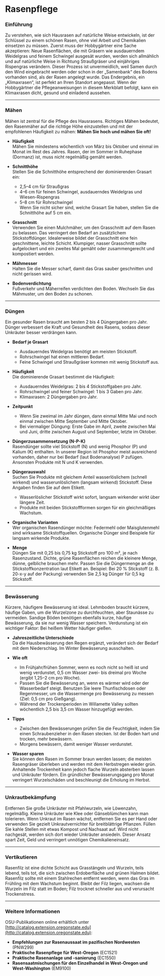 # Rasenpflege

### Einführung

Zu verstehen, wie sich Hausrasen auf natürliche Weise entwickeln, ist der Schlüssel zu einem schönen Rasen, ohne viel Arbeit und Chemikalien einsetzen zu müssen. Zuerst muss der Hobbygärtner eine Sache akzeptieren: Neue Rasenflächen, die mit Gräsern wie ausdauerndem Weidelgras und feinem Schwingel ausgesät wurden, werden sich allmählich und auf natürliche Weise in Richtung Straußgräser und einjähriges Rispengras verändern. Dieser Prozess ist unvermeidlich, weil Samen durch den Wind eingebracht werden oder schon in der „Samenbank“ des Bodens vorhanden sind, als der Rasen angelegt wurde. Das Endergebnis, ein „Klimaxrasen“, ist perfekt an Ihren Standort angepasst. Wenn der Hobbygärtner die Pflegeanweisungen in diesem Merkblatt befolgt, kann ein Klimaxrasen dicht, gesund und einladend aussehen.

---

### Mähen

Mähen ist zentral für die Pflege des Hausrasens. Richtiges Mähen bedeutet, den Rasenmäher auf die richtige Höhe einzustellen und mit der empfohlenen Häufigkeit zu mähen: **Mähen Sie hoch und mähen Sie oft!**

- **Häufigkeit**  
  Mähen Sie mindestens wöchentlich von März bis Oktober und einmal im Monat im Rest des Jahres. Rasen, der im Sommer in Ruhephase (Dormanz) ist, muss nicht regelmäßig gemäht werden.

- **Schnitthöhe**  
  Stellen Sie die Schnitthöhe entsprechend der dominierenden Grasart ein:  
  - 2,5–4 cm für Straußgras  
  - 4–6 cm für feinen Schwingel, ausdauerndes Weidelgras und Wiesen-Rispengras  
  - 5–8 cm für Rohrschwingel  
  Wenn Sie nicht sicher sind, welche Grasart Sie haben, stellen Sie die Schnitthöhe auf 5 cm ein.

- **Grasschnitt**  
  Verwenden Sie einen Mulchmäher, um den Grasschnitt auf dem Rasen zu belassen. Das verringert den Bedarf an zusätzlichem Stickstoffdünger. Idealerweise bildet der Grasschnitt eine fein geschnittene, leichte Schicht. Klumpiger, nasser Grasschnitt sollte aufgelockert und ein zweites Mal gemäht oder zusammengerecht und kompostiert werden.

- **Mähmesser**  
  Halten Sie die Messer scharf, damit das Gras sauber geschnitten und nicht gerissen wird.

- **Bodenverdichtung**  
  Fußverkehr und Mäherreifen verdichten den Boden. Wechseln Sie das Mähmuster, um den Boden zu schonen.

---

### Düngen

Ein gesunder Rasen braucht am besten 2 bis 4 Düngergaben pro Jahr. Dünger verbessert die Kraft und Gesundheit des Rasens, sodass dieser Unkräuter besser verdrängen kann.

- **Bedarf je Grasart**  
  - Ausdauerndes Weidelgras benötigt am meisten Stickstoff.  
  - Rohrschwingel hat einen mittleren Bedarf.  
  - Feine Schwingel und Straußgräser kommen mit wenig Stickstoff aus.

- **Häufigkeit**  
  Die dominierende Grasart bestimmt die Häufigkeit:  
  - Ausdauerndes Weidelgras: 2 bis 4 Stickstoffgaben pro Jahr.  
  - Rohrschwingel und feiner Schwingel: 1 bis 3 Gaben pro Jahr.  
  - Klimaxrasen: 2 Düngergaben pro Jahr.

- **Zeitpunkt**  
  - Wenn Sie zweimal im Jahr düngen, dann einmal Mitte Mai und noch einmal zwischen Mitte September und Mitte Oktober.  
  - Bei viermaliger Düngung: Erste Gabe im April, zweite zwischen Mai und Juni, dritte zwischen August und September, letzte im Oktober.

- **Düngerzusammensetzung (N-P-K)**  
  Rasendünger sollte viel Stickstoff (N) und wenig Phosphor (P) und Kalium (K) enthalten. In unserer Region ist Phosphor meist ausreichend vorhanden, daher nur bei Bedarf (laut Bodenanalyse) P zufügen. Ansonsten Produkte mit N und K verwenden.

- **Düngerauswahl**  
  Suchen Sie Produkte mit gleichem Anteil wasserlöslichem (schnell wirkend) und wasserunlöslichem (langsam wirkend) Stickstoff. Diese Angaben finden Sie auf dem Etikett.  
  - Wasserlöslicher Stickstoff wirkt sofort, langsam wirkender wirkt über längere Zeit.  
  - Produkte mit beiden Stickstoffformen sorgen für ein gleichmäßiges Wachstum.

- **Organische Varianten**  
  Wer organischen Rasendünger möchte: Federmehl oder Maisglutenmehl sind wirksame Stickstoffquellen. Organische Dünger sind Beispiele für langsam wirkende Produkte.

- **Menge**  
  Düngen Sie mit 0,25 bis 0,75 kg Stickstoff pro 100 m², je nach Rasenzustand. Dichte, grüne Rasenflächen reichen die kleinere Menge, dünne, gelbliche brauchen mehr. Passen Sie die Düngermenge an die Stickstoffkonzentration laut Etikett an. Beispiel: Bei 20 % Stickstoff (z. B. 20-x-y auf der Packung) verwenden Sie 2,5 kg Dünger für 0,5 kg Stickstoff.

---

### Bewässerung

Kürzere, häufigere Bewässerung ist ideal. Lehmboden braucht kürzere, häufige Gaben, um die Wurzelzone zu durchfeuchten, aber Staunässe zu vermeiden. Sandige Böden benötigen ebenfalls kurze, häufige Bewässerung, da sie nur wenig Wasser speichern. Verdunstung ist ein wichtiger Faktor: Bei heißem Wetter häufiger gießen.

- **Jahreszeitliche Unterschiede**  
  Da die Hausbewässerung den Regen ergänzt, verändert sich der Bedarf mit dem Niederschlag. Im Winter Bewässerung ausschalten.

- **Wie oft**  
  - Im Frühjahr/frühen Sommer, wenn es noch nicht so heiß ist und wenig verdunstet, 0,5 cm Wasser zwei- bis dreimal pro Woche (ergibt 1,25–2 cm pro Woche).  
  - Passen Sie die Bewässerung an, wenn es wärmer wird oder der Wasserbedarf steigt. Benutzen Sie leere Thunfischdosen oder Regenmesser, um die Wassermenge pro Bewässerung zu messen (Ziel: 0,5 cm pro Gießgang).  
  - Während der Trockenperioden im Willamette Valley sollten wöchentlich 2,5 bis 3,5 cm Wasser hinzugefügt werden.

- **Tipps**  
  - Zwischen den Bewässerungen prüfen Sie die Feuchtigkeit, indem Sie einen Schraubenzieher in den Rasen stecken. Ist der Boden hart und trocken, mehr bewässern.  
  - Morgens bewässern, damit weniger Wasser verdunstet.

- **Wasser sparen**  
  Sie können den Rasen im Sommer braun werden lassen; die meisten Rasengräser überleben und werden mit dem Herbstregen wieder grün. Anhaltende Trockenheit kann jedoch flache Wurzeln absterben lassen und Unkräuter fördern. Ein gründlicher Bewässerungsgang pro Monat verringert Wurzelschäden und beschleunigt die Erholung im Herbst.

---

### Unkrautbekämpfung

Entfernen Sie große Unkräuter mit Pfahlwurzeln, wie Löwenzahn, regelmäßig. Kleine Unkräuter wie Klee oder Gänseblümchen kann man tolerieren. Wenn Unkraut im Rasen wächst, entfernen Sie es per Hand oder verwenden Sie gezielt Unkrautvernichter für breitblättrige Pflanzen. Füllen Sie kahle Stellen mit etwas Kompost und Nachsaat auf. Wird nicht nachgesät, werden sich dort wieder Unkräuter ansiedeln. Dieser Ansatz spart Zeit, Geld und verringert unnötigen Chemikalieneinsatz.

---

### Vertikutieren

Rasenfilz ist eine dichte Schicht aus Grasstängeln und Wurzeln, teils lebend, teils tot, die sich zwischen Erdoberfläche und grünen Halmen bildet. Rasenfilz sollte mit einem Stahlrechen entfernt werden, wenn das Gras im Frühling mit dem Wachstum beginnt. Bleibt der Filz liegen, wachsen die Wurzeln im Filz statt im Boden; Filz trocknet schneller aus und verursacht Trockenstress.

---

### Weitere Informationen

OSU-Publikationen online erhältlich unter [http://catalog.extension.oregonstate.edu](http://catalog.extension.oregonstate.edu):

- **Empfehlungen zur Rasenaussaat im pazifischen Nordwesten** (PNW299)  
- **Praktische Rasenpflege für West-Oregon** (EC1521)  
- **Praktische Rasenanlage und -sanierung** (EC1550)  
- **Rasensaatmischungen für den Einzelhandel in West-Oregon und West-Washington** (EM9100)
